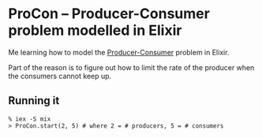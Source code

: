 ProCon – Producer-Consumer problem modelled in Elixir
======

Me learning how to model the [Producer-Consumer](http://en.wikipedia.org/wiki/Producer%E2%80%93consumer_problem) problem in Elixir.

Part of the reason is to figure out how to limit the rate of the producer when the consumers cannot keep up.

## Running it

```
% iex -S mix
> ProCon.start(2, 5) # where 2 = # producers, 5 = # consumers
```

